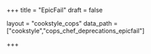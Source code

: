 +++
title = "EpicFail"
draft = false

layout = "cookstyle_cops"
data_path = ["cookstyle","cops_chef_deprecations_epicfail"]

+++

<!-- The content of this page is automatically generated from the
cops_chef_deprecations_epicfail.yml file in github.com/chef/cookstyle/blob/main/docs-chef-io/data/cookstyle/. -->
